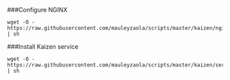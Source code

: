 ###Configure NGINX
```
wget -O - https://raw.githubusercontent.com/mauleyzaola/scripts/master/kaizen/nginx.install.sh | sh
```

###Install Kaizen service
```
wget -O - https://raw.githubusercontent.com/mauleyzaola/scripts/master/kaizen/service.install.sh | sh
```